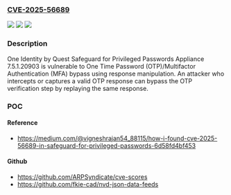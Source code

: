 ### [CVE-2025-56689](https://cve.mitre.org/cgi-bin/cvename.cgi?name=CVE-2025-56689)
![](https://img.shields.io/static/v1?label=Product&message=n%2Fa&color=blue)
![](https://img.shields.io/static/v1?label=Version&message=n%2Fa%20&color=brightgreen)
![](https://img.shields.io/static/v1?label=Vulnerability&message=n%2Fa&color=brightgreen)

### Description

One Identity by Quest Safeguard for Privileged Passwords Appliance 7.5.1.20903 is vulnerable to One Time Password (OTP)/Multifactor Authentication (MFA) bypass using response manipulation. An attacker who intercepts or captures a valid OTP response can bypass the OTP verification step by replaying the same response.

### POC

#### Reference
- https://medium.com/@vigneshrajan54_88115/how-i-found-cve-2025-56689-in-safeguard-for-privileged-passwords-6d58fd4bf453

#### Github
- https://github.com/ARPSyndicate/cve-scores
- https://github.com/fkie-cad/nvd-json-data-feeds

